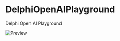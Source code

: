 # DelphiOpenAIPlayground
 Delphi Open AI Playground

![Preview](https://github.com/HemulGM/DelphiOpenAIPlayground/blob/main/preview.png?raw=true)
